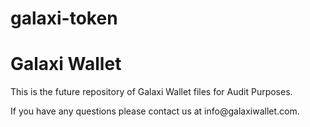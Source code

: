 # galaxi-token
<h1>Galaxi Wallet</h1>
<p>This is the future repository of Galaxi Wallet files for Audit Purposes.</p>
<p>If you have any questions please contact us at info@galaxiwallet.com.</p>
